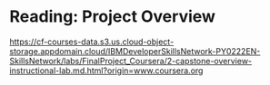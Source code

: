 # Reading: Project Overview

https://cf-courses-data.s3.us.cloud-object-storage.appdomain.cloud/IBMDeveloperSkillsNetwork-PY0222EN-SkillsNetwork/labs/FinalProject_Coursera/2-capstone-overview-instructional-lab.md.html?origin=www.coursera.org